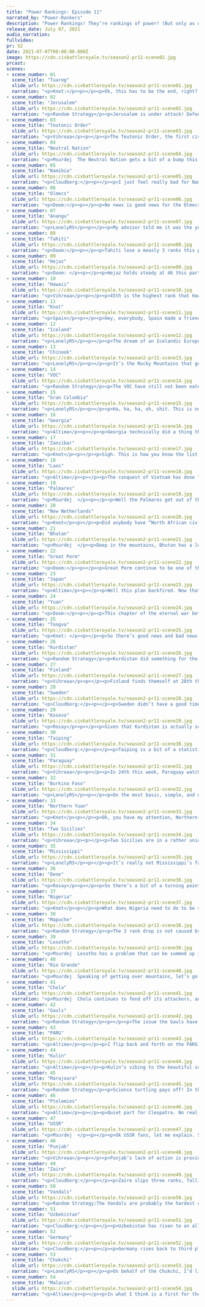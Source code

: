 ```yaml
---
title: "Power Rankings: Episode 11"
narrated_by: "Power-Rankers"
description: "Power Rankings! They’re rankings of power! (But only as of the instant of the end of the previous episode, as these are not meant to be future predictions!) Power Rankings!"
release_date: July 07, 2021
audio_narration:
fullvideo:
pr: S2
date: 2021-07-07T00:00:00.000Z
image: https://cdn.civbattleroyale.tv/season2-pr11-scene02.jpg
prcast:
scenes:
- scene_number: 01
  scene_title: "Tuareg"
  slide_url: https://cdn.civbattleroyale.tv/season2-pr11-scene01.jpg
  narration: "<p>Knot:</p><p></p><p>Ok, this has to be the end, right? The Tuareg just got coalitioned by almost every one of their neighbors. Freaking Zaire is right next to them and out for blood. There’s no way they can survive this. We’re gonna have a eulogy to write next part, right? Right? Please?!?</p>"
- scene_number: 02
  scene_title: "Jerusalem"
  slide_url: https://cdn.civbattleroyale.tv/season2-pr11-scene02.jpg
  narration: "<p>Random Strategy</p><p>Jerusalem is under attack! Defend the walls! Rally our entire army of, er... 3 pikemen, 1 composite bowman, 1 catapult and 3 great generals. Yeah Jerusalem is fucked. They can't possibly defend against the larger better equipped Kurdish army. Unless the Kurdish army forgets to bring melee units! Which looks like it's happening! Enemy incompetence is certainly a powerful defence, but when it's your only defence... well, let's just say it's not ideal.</p>"
- scene_number: 03
  scene_title: "Teutonic Order"
  slide_url: https://cdn.civbattleroyale.tv/season2-pr11-scene03.jpg
  narration: "<p>Vihreaa</p><p></p><p>The Teutonic Order, the first civ to be rumped, places 52nd this week, unchanged from last week. Fun fact; 52nd is the second highest rank that they have reached through the entirety of the royale, with their highest being 42nd. With just one city remaining, our friends in Eastern Europe can only hope to fly under the radar of the bigger powers in Europe and not get eliminated before any other civs.</p>"
- scene_number: 04
  scene_title: "Neutral Nation"
  slide_url: https://cdn.civbattleroyale.tv/season2-pr11-scene04.jpg
  narration: "<p>Msurdej  The Neutral Nation gets a bit of a bump this week as their war against New Netherlands comes to a close.Now, the closest enemy they have is the Dene, who are on the other side of the continent...and still sending an army to them! While they are holding out for now, with only a single city and a dozen or so troops, time is not on the side of the Neutral Nation.</p>"
- scene_number: 05
  scene_title: "Namibia"
  slide_url: https://cdn.civbattleroyale.tv/season2-pr11-scene05.jpg
  narration: "<p>Cloudberg:</p><p></p><p>I just feel really bad for Namibia. What did they do to deserve this?</p>"
- scene_number: 06
  scene_title: "Olmecs"
  slide_url: https://cdn.civbattleroyale.tv/season2-pr11-scene06.jpg
  narration: "<p>Doom:</p><p></p><p>No news is good news for the Olmecs.</p>"
- scene_number: 07
  scene_title: "Anangu"
  slide_url: https://cdn.civbattleroyale.tv/season2-pr11-scene07.jpg
  narration: "<p>LonelyRS</p><p></p><p>My advisor told me it was the year 1920, last week. I had him hung, drawn, and quartered for the insult.</p><p></p><p>I’ve found that it’s easier for me to unmoor myself from time entirely, here. Leave the world and all its foibles behind, throw away those imaginary concepts of value and rot, victory and defeat, which poisoned my thinking so completely back when I was still a dry old fool and hadn’t been blessed with the vision to see what was in front of me.</p><p></p><p>I don’t know what flag we fly, now. It could be that of my people’s. It could be the Kulin’s, or Malacca’s, or even those Dutch people I spat peas at whose country I’ve now forgotten. It’s to be expected. After all, it’s become harder and harder for me to remember the last time I left this shore.</p><p></p><p>It’s nice here. There’s no judgement, for one. The wildlife doesn’t care where you sent your armies when your neighbors came knocking down your front door. There’s a turtle I’ve named Horseradish who comes by here once every blue moon who I cherish deeply. He’s the second to bear that name, now. The first one was run over by a jong.</p><p></p><p>All I see are jongs, now. The ocean is filled with them. Occasionally they run ashore. When I close my eyes, I see them scuttling about at the edges of my vision like particularly large and annoying mosquitoes. But I don’t mind. After all, I don’t know what flag we fly now. For all I know, these could be my ships I’m staring at across the sea. I think I like that thought. Better than thinking about how they could kill me at any moment, at least.</p><p></p><p>It’s been a while, and Horseradish is back and demands my attention, so I’m afraid I must depart. Perhaps I’ll send this letter to one of the jongs, by way of carrier pigeon. I’m not sure if I’m supposed to give them orders. My orders are for them to tell me if I’m supposed to give them orders. My orders are for them to have fun.</p><p></p><p>I like having fun. This is fun. I’m feeling good about myself.</p><p></p><p>-Tjilpi</p>"
- scene_number: 08
  scene_title: "Tahiti"
  slide_url: https://cdn.civbattleroyale.tv/season2-pr11-scene08.jpg
  narration: "<p>Doom:</p><p></p><p>Tahiti lose a measly 3 ranks this parts, showing that when you're at the bottom already there's not far to fall. The Mapuche finally sent a few units over and as expected, Tahiti totally folded and only held onto their capital through a lucky peace deal.</p>"
- scene_number: 09
  scene_title: "Hejaz"
  slide_url: https://cdn.civbattleroyale.tv/season2-pr11-scene09.jpg
  narration: "<p>Doom: </p><p></p><p>Hejaz holds steady at 46 this part. They managed to fend off Lesotho but it's only postponing the inevitable. While they still have 4 cities, none are particularly defensible and all the coast leaves them vulnerable to a Somalia style death. A sad fate for the only vaguely interesting middle east civ this BR.</p>"
- scene_number: 10
  scene_title: "Hawaii"
  slide_url: https://cdn.civbattleroyale.tv/season2-pr11-scene10.jpg
  narration: "<p>Vihreaa</p><p></p><p>45th is the highest rank that Hawaii has ever gotten in the royale! At this rate, they’ll top the leaderboard in only a few more episodes! Right… Hawaii’s declaration of war on Tahiti has opened the window of possibility that they unite the Hawaiian islands, and this along with the fact that their empire isn’t united, which makes them already harder to kill. With a future that likely will be getting conquered by a stronger power, Hawaii has to take the victories where they can.</p>"
- scene_number: 11
  scene_title: "Knot"
  slide_url: https://cdn.civbattleroyale.tv/season2-pr11-scene11.jpg
  narration: "<p>Spain</p><p></p><p>Hey, everybody, Spain made a friend! Yes, thanks to the successes the Vandals are having in North America, the “civs that had a decent chance of winning the CBR until the Vandals completely crushed their dreams” now has two members. Aren’t you happy, Spain?</p>"
- scene_number: 12
  scene_title: "Iceland"
  slide_url: https://cdn.civbattleroyale.tv/season2-pr11-scene12.jpg
  narration: "<p>LonelyRS</p><p></p><p>The dream of an Icelandic Europe may have died a long, long time ago at the end of a German bayonet, and the dream of an Icelandic Northern America never did quite manage to get up off the ground, but at least, Eldjarn might have thought privately in his most optimistic moments, he could secure an Icelandic Newfoundland. For as long as it took for a civ that was actually worth anything to start coveting his land there, that is. Now, his empire already split in two finding itself bound to a table underneath Mississippi’s swaying axe, it’s become apparent that the bill’s finally come due for Iceland’s last remaining ambition to be anything more than a minor player in this game. And, judging by how Iceland’s already been reduced to a skeleton navy in the region while Mississippian cannonballs fly proudly over the arctic wastes, it looks like it’s going to cost an arm and a leg. Ingolfur Arnarson must be turning in his grave.</p>"
- scene_number: 13
  scene_title: "Chinook"
  slide_url: https://cdn.civbattleroyale.tv/season2-pr11-scene13.jpg
  narration: "<p>LonelyRS</p><p></p><p>It’s the Rocky Mountains that got Comcomly into this hole, so it’s only fitting they seem to have conspired to keep him alive as long as possible. Those who’ve kept up with the salmon fishers’ performance in the BR to date have gotten well acquainted with the mountain range in question - one tends to, after all, when it blunts all your strikes and forces your numerologically superior army to come away from an attempt to finish off Four Bears’ Three Affiliated Tribes with zero additional cities and one new source of national humiliation. Given the complete and utter evisceration of the Chinook by their other neighbors that followed, I’m sure Comcomly’d appreciate the irony of one of his last few cities being Sepoosha, now that he’s essentially stolen Four Bears’ skin and is wearing it like a coat.</p><p></p><p>So, why bring up that mountain range both beautiful and a shared source of national trauma again? Simple: because soon the Chinook will be on the other side of a fight for their lives, and what was once their greatest foe has now become their most key ally. Any attempt on Mississippi’s part to make real inroads into Chinookan territory would begin with the capture of Nemah just three tiles out from Catalan Springs, but a maze built from mountain peaks and Old Faithful will give Tuskaloosa only one melee tile to work with. Chinook is horribly outclassed by all their neighbors now, yes, but the geography that once hindered them has now returned to bless them with a defensive stand that is trivially easy. Well, until artillery comes, that is.</p>"
- scene_number: 14
  scene_title: "VOC"
  slide_url: https://cdn.civbattleroyale.tv/season2-pr11-scene14.jpg
  narration: "<p>Random Strategy</p><p>The VOC have still not been eaten by Malacca. They had a small war with Laos, which they were losing until Kosovo's UA forced Chola into the war. I would suggest trying to conquer the Anangu instead but they tried that last episode and it was a dismal failure (if you weren’t aware that the VOC were at war with one of their neighbours last part, don’t worry neither was I till writing this). So I guess they just carry on being irrelevant and hoping nobody notices them?</p>"
- scene_number: 15
  scene_title: "Gran Colombia"
  slide_url: https://cdn.civbattleroyale.tv/season2-pr11-scene15.jpg
  narration: "<p>LonelyRS</p><p></p><p>Ha, ha, ha, oh, shit. This is not how Simon Bolivar’s bid to recover from his early-mark blunders was supposed to go. Less given a slap on the wrist of his killing of Jamaica than having his hand cut off, on the wrong side of the most improbable coalition since Professor X and Magneto teamed up that one time (it made friggin’ Solano Lopez a team player, for Christ’s sake), Simon Bolivar is, ah, not having a very good day. Or week. Or month, probably, before long, given the loss of Quito and how thorough Marajoara’s beatdown of Gran Colombia has been thus far. Make no mistake, Bolivar’s still not out of it yet. Far from it, in fact. All he needs to do is peace out with Marajoara… and the Mapuche… and send Solano Lopez some flowers in the mail and hope the chihuahua of South America doesn’t decide to restart its ill-fated campaign in the near future… and, hm, we’re three apology letters and already Gran Colombia’s road back to where they were not thirty turns ago seems rocky, treacherous, and filled with potholes. Simon Bolivar isn’t throwing in the towel just yet, but the next few parts might just be better for him if he does, huh.</p>"
- scene_number: 16
  scene_title: "Georgia"
  slide_url: https://cdn.civbattleroyale.tv/season2-pr11-scene16.jpg
  narration: "<p>Altima</p><p></p><p>Georgia technically did a thing this episode, departing from the Conquest of Jerusalem after throwing bodies at the walls of Aleppo to no effect. That’s not great, especially for a runt of a civ that’s getting runtier by the day as the giants get bigger by the day.</p>"
- scene_number: 17
  scene_title: "Zanzibar"
  slide_url: https://cdn.civbattleroyale.tv/season2-pr11-scene17.jpg
  narration: "<p>Knot</p><p></p><p>Sigh. This is how you know the list of civs that can go all the way is getting smaller. We got freaking Zanzibar at 38th. That number is too small. They deserve to be lower, and yet, paradoxically, they don’t deserve to be lower, because at least they aren’t actively on fire. Thus, I say again, Sigh.</p>"
- scene_number: 18
  scene_title: "Laos"
  slide_url: https://cdn.civbattleroyale.tv/season2-pr11-scene18.jpg
  narration: "<p>Altima</p><p></p><p>The conquest of Vietnam has done little to fix Laos’s lousy position. They still can’t conquer the VOC peninsula, as they don’t have a navy or naval access needed to cut off the naval forces, so their larger and more advanced military doesn’t even matter. Expect this to continue for a few parts whilst Pontianak flips back and forth for no-one’s benefit.</p>"
- scene_number: 19
  scene_title: "Palmares"
  slide_url: https://cdn.civbattleroyale.tv/season2-pr11-scene19.jpg
  narration: "<p>Msurdej  </p><p></p><p>Well the Palmares get out of the war they were with Nigeria,leaving them one less enemy. But that’s about the only good news Zumbi is getting. The Marajoara are getting stronger, and the Mapuche, while the weaker of the two, is still strong enough to deal with Palmares. Both civs are citadeling Palmares, cutting off a few resources from the civ that soon may fade if it's not careful.</p>"
- scene_number: 20
  scene_title: "New Netherlands"
  slide_url: https://cdn.civbattleroyale.tv/season2-pr11-scene20.jpg
  narration: "<p>Knot</p><p></p><p>Did anybody have “North African civ demolishes a pretty sizable North American power” on the bingo card? I certainly did not, but we live in the world with the idiot superpower that is the Vandals, so sucks to be you, Peter. Now, there is a bit of debate just how much it actually sucks to be Peter. They lost five sizable cities, one of which being their capital, and the war’s not even over yet. That military record basically took Spain from superpower to irrelevant space filler, so it’s very likely that New Netherlands never does anything of note ever again after this. That said, the war not being over yet gives Peter a small chance to fight back, and he does still have forces to take it back with. He could pull off some incredible comeback, but he’d need to have the mind of MK2 Mao to do it. Only total reconquest will do.</p>"
- scene_number: 21
  scene_title: "Bhutan"
  slide_url: https://cdn.civbattleroyale.tv/season2-pr11-scene21.jpg
  narration: "<p>Msurdej  </p><p>Deep in the mountains, Bhutan has a lot going on. They find themselves in a bevy of battles, but only two opponents truly matter: Chola and Taiping. The war against Chola has one clear goal in mind, recapture the city of Sarpang. Whether or not Jigme will be able to do it remains to be seen. To the east, the Taiping war could’ve devolved into bloody mountain fighting. But a peace deal between Taiping and Malacca effectively cut the border in half, leaving Jigme much less to defend. Bhutan should be able to hold, but its still up in the air whether they can succeed.</p>"
- scene_number: 22
  scene_title: "Great Perm"
  slide_url: https://cdn.civbattleroyale.tv/season2-pr11-scene22.jpg
  narration: "<p>Doom:</p><p></p><p>Great Perm continue to be one of the most forgettable civs on the cylinder with a grand total of 2 mentions in the last part, both for peace deals. This seems to be paying off for them as they rise another 3 ranks anyway. Not that it will matter if Lenin notices them.</p>"
- scene_number: 23
  scene_title: "Japan"
  slide_url: https://cdn.civbattleroyale.tv/season2-pr11-scene23.jpg
  narration: "<p>Altima</p><p></p><p>Well this plan backfired. Now that Purple Yuan is no longer distracted by Bluan, the full force of their army has been diverted onto Osaka- and it turns out that an entire mid-powered nation state does in fact have more production than half of a weak one. Half of the Osakan colony has already fallen, leaving it even more likely that the whole will collapse within the next part, and leaving it more likely that Japan itself will die soon as their butchered army becomes blood in th water for all the sharks they neighbor.</p>"
- scene_number: 24
  scene_title: "Yuan"
  slide_url: https://cdn.civbattleroyale.tv/season2-pr11-scene24.jpg
  narration: "<p>Doom:</p><p></p><p>This chapter of the eternal war between the Yuans has finally ended with neither side having much to show for it beyond a few less troops. However, that doesn't mean that the Yuans are equal. Northern Yuan should be able to grab a few cities from the Japanese colonies in Siberia, furthering the production gap between them. It's also worth pointing out that Yuan's science is truly atrocious. Despite having a science UA they have fallen behind such titans of the cylinder as VOC, Bhutan and Kurdistan in tech. Their only saving grace is that Northern Yuan also have garbage science.</p>"
- scene_number: 25
  scene_title: "Tongva"
  slide_url: https://cdn.civbattleroyale.tv/season2-pr11-scene25.jpg
  narration: "<p>Knot: </p><p></p><p>So there’s good news and bad news. Good news is that Tongva has broken into the top 30 for the first time this whole season! Bad news: I think this is the beginning of the end for them. Yeah, the Rio Grande probably aren’t gonna do a ton of damage to them this time, but they’re gonna start chipping away at their sizable but mediocre empire. Eventually, through enough poking and prodding (and better guns,) somebody is gonna finally put enough damage on them to make them crumble. Probably not anytime soon, but we’re gonna begin to see the cracks form.</p>"
- scene_number: 26
  scene_title: "Kurdistan"
  slide_url: https://cdn.civbattleroyale.tv/season2-pr11-scene26.jpg
  narration: "<p>Random Strategy</p><p>Kurdistan did something for the second week in a row! Woo! They declared war on Jerusalem! Now Jerusalem is utterly useless and should be very easy to kill. However, I am noticing a lack of melee units in Kurdistan's army. If the Kurds fail this attack because of no melee units, that will be embarrassing.</p>"
- scene_number: 27
  scene_title: "Finland"
  slide_url: https://cdn.civbattleroyale.tv/season2-pr11-scene27.jpg
  narration: "<p>Vihreaa</p><p></p><p>Finland finds themself at 28th this episode, which, woohoo, is their highest rank so far in the royale, but also doesn’t change the fact that they have next to no roads to success. They only border Sweden and the USSR, a power that is essentially equivalent to their own, and a civ that outclasses them in just about every way. With so few cities, despite Finland's overall decent stats, they really just don’t have any way to break out of their corner of the world.</p>"
- scene_number: 28
  scene_title: "Sweden"
  slide_url: https://cdn.civbattleroyale.tv/season2-pr11-scene28.jpg
  narration: "<p>Cloudberg:</p><p></p><p>Sweden didn’t have a good time this week, losing Konigsberg to an advanced Soviet army. But the narrow passage through the Baltic all but ensures that Sweden’s losses will be contained to this one city, unless Lenin beelines paratroopers, which I guess isn’t totally out of the question in the next couple of episodes. Still, we already knew Sweden would lose Konigsberg, so it was already baked into their current ranking. In fact, Sweden even went up a bit. Yay?</p>"
- scene_number: 29
  scene_title: "Kosovo"
  slide_url: https://cdn.civbattleroyale.tv/season2-pr11-scene29.jpg
  narration: "<p>Rosay</p><p></p><p>Given that Kurdistan is actually somewhat of a player now, Kosovo has realized it has no clear path to victory, and has resorted to nation ruining and declaring war on the last slide. Germany and the Soviets were never an option to begin with, but considering the other options are heavy naval powers strong in their own right, the only option left was to take Jerusalem (deus vult) and share a larger, mountainous border with Kurdistan. Granted the new Ptolemies war is likely gonna only take a few cities if any, but yeah kinda a bad move.</p>"
- scene_number: 30
  scene_title: "Taiping"
  slide_url: https://cdn.civbattleroyale.tv/season2-pr11-scene30.jpg
  narration: "<p>Cloudberg:</p><p></p><p>Taiping is a bit of a statistical anomaly this week, rising two ranks despite giving away several major cities to Malacca in a peace treaty. Why? There’s really a very logical explanation. You see, the Power Rankers already expected Taiping to get fucked, which is why we dropped them all the way down here to the approximate half way point, meaning that their further losses to Malacca were already baked in. At the same time, New Netherland and Gran Colombia, both of which started the episode above Taiping, got fucked even harder and ended up below them. So Taiping rises two places. 25th isn’t really as high as it used to be, but even so, their relatively light drop compared to certain other civs reflects the fact that they were still stronger than Yuan and could use them as a potential route to claw back an empire.</p>"
- scene_number: 31
  scene_title: "Paraguay"
  slide_url: https://cdn.civbattleroyale.tv/season2-pr11-scene31.jpg
  narration: "<p>Vihreaa</p><p></p><p>In 24th this week, Paraguay watched as Marajoara slapped the shit out of Gran Colombia. (thank god i sold my stock for them last week) In a continent that is rapidly moving towards what looks like could be a 2 power continent, Paraguay needs to make use of the power they still have to ensure that they aren’t swallowed up before it’s too late. Declaring war on Palmares or taking Colombian cities would help their situation, without a doubt.</p>"
- scene_number: 32
  scene_title: "Burkina Faso"
  slide_url: https://cdn.civbattleroyale.tv/season2-pr11-scene32.jpg
  narration: "<p>LonelyRS</p><p></p><p>On the most basic, simple, and unsophisticated level, it’d be hard to imagine Thomas Sankara fighting a cannier pair of wars than the ones he’s launched against Namibia and the Tuareg. The two weakest civs in Africa, after all, are not only both within his sphere of influence but also provide adequate staging grounds for him to throw his hat back into the ring in what may be the most competitive continent in the game. And, really, a part like this, picking off the easiest kills in the continent and making new friends along the way, would be a home run… If this was Nigeria. Unfortunately, Thomas Sankara is not the leader of Nigeria. He is the leader of Burkina Faso. And what that means is he’s going to send some fifteen privateers one at a time to the Cape of Lost Hope to die an ignoble death while in the north he slowly, gradually chips down the Tuareg’s final remaining city inch by painstaking inch only to peace out right before claiming the prize. Still, can’t fault the sixth best civ in Africa for trying to amount to something more.</p>"
- scene_number: 33
  scene_title: "Northern Yuan"
  slide_url: https://cdn.civbattleroyale.tv/season2-pr11-scene33.jpg
  narration: "<p>Knot</p><p></p><p>Ok, you have my attention, Northern Yuan. Not only was this war with Japan a good move, but you’re actually executing the war way better than anyone would expect you to be. There’s decent odds you take all of Japan’s mainland cities next part if you’re quick about it. I should be clear, I have no expectations or hopes behind this attention yet, Northern Yuan. Your stats are still horrendous. You have fewer techs than the civ you are demolishing, and if PARG starts catching on to your games and declares war, I’m dropping you like a stone, but for now, I’ll keep an eye on you. Maybe give me something fun to see.</p>"
- scene_number: 34
  scene_title: "Two Sicilies"
  slide_url: https://cdn.civbattleroyale.tv/season2-pr11-scene34.jpg
  narration: "<p>Vihreaa</p><p></p><p>Two Sicilies are in a rather unique position in the royale. With a solid sized navy and military, they are completely capable of defending themselves from outside attackers, but they also have complete control over the Mediterranean sea. This means that they could feasibly capture the entire North African coastline of civs like the Vandals and Ptolemies, whos navies are dwarfed by Two Sicilies in the region. If they want to rise out of the second tier of civs in the game right now, they need to start carving out more cities for themselves, before the bigger civs become too strong to overcome.</p>"
- scene_number: 35
  scene_title: "Mississippi"
  slide_url: https://cdn.civbattleroyale.tv/season2-pr11-scene35.jpg
  narration: "<p>LonelyRS</p><p></p><p>It’s really not Mississippi’s fault, honest. Well, okay, maybe it is their fault, ultimately, but it’s not like Tuskaloosa’s been resting on his laurels over the last part. He’s gutted the western half of Iceland’s empire, insofar as it can be called that! He fought an inspiring battle against the swooning Chinook! Not that the Rockies’d allow Mississippi to gain anything from that venture, but still, it’s the fault that counts. Really, in a vacuum, this looks like a pretty alright part for Mississippi. Maybe not deserving of an olympic vault into the top flight, but a meager rise, certainly, and stalling out seems a bit harsh.</p><p></p><p>But that’s just the thing: Mississippi’s not in a vacuum. They’re in North America, a thunderdrome from which only shattered bits and pieces of former worldbeaters and a pervading sense of hopelessness in the face of the Vandals escapes. And, well, they’re certainly doing better than New Netherlands is, but the Dene also had a nice part of coring up, and Rio Grande’s already proven themselves a nation capable of turning the tables on Tuskaloosa in a hurry. Mississippi, in a word, simply isn’t getting any respect. And until there’s real, hard evidence that something’s changed, there’s always going to be a limit on how high they rise, and it’s somewhere around the realm of the also-rans. Change may come to North America one day, but unless Tuskaloosa does something real drastic, it’s probably not going to favor his empire.</p>"
- scene_number: 36
  scene_title: "Dene"
  slide_url: https://cdn.civbattleroyale.tv/season2-pr11-scene36.jpg
  narration: "<p>Rosay</p><p></p><p>So there’s a bit of a turning point going on in North America, with Dene in the middle of everything and what they do may change the entire outlook of the North American continent. Option 1 is that Dene continues doing what they're doing, sending men to die in Niagara and inevitably getting squashed by Chukchi, creating a continent where an Non-American power has control over most of America and a couple of leftover civs like Rio Grande and maybe New Netherlands serve as hurdles. Option 2 is to block off as much as possible from Chukchi to prevent option one. Chinook and Tongva are more or less non players, and Mississippi is kind of a hot mess. Basically what I’m saying is Thanadelthur needs to get her act together for the sake of North America.</p>"
- scene_number: 37
  scene_title: "Nigeria"
  slide_url: https://cdn.civbattleroyale.tv/season2-pr11-scene37.jpg
  narration: "<p>Knot</p><p></p><p>What does Nigeria need to do to be successful? That’s an honest question. I’d love to hear an answer. Can they be successful? Probably. They are the resident turtle of CBRX. They outmatch a ton of the civs in Africa on tech, and their army is pretty bulky for the small amount of land they have. What should they do to be successful? I have no idea.</p><p></p><p>I mean, there’s Burkino Faso who is continuing to stagnate a bit, so maybe they should sink their teeth in now, but that’s not gonna be an easy battle. It’s gonna be a slog even with their advanced tech, and it’s only gonna open them up to being coalitioned, so then do they just wait for a golden opportunity? Some sort of coalition war, or for them to get even better tech than their neighbors? They can’t be a turtle forever. Zaire is knocking on their door, and slowly overcoming their tech lead. Once that happens, Nigeria is pretty dead in the water. It feels like it’s time for them to do… something. I just couldn’t tell you what.</p>"
- scene_number: 38
  scene_title: "Mapuche"
  slide_url: https://cdn.civbattleroyale.tv/season2-pr11-scene38.jpg
  narration: "<p>Random Strategy</p><p>The 3 rank drop is not caused by anything that happened to the Mapuche, but by what happened to their continent. Marajoara are annexing the entirety of Gran Colombia, making them the new top dogs of south america, and relegating the Mapuche to only 2nd best. What do the Mapuche have to do to regain their top spot? Well they should probably think about conquering Paraguay and Palmares. There are a lot of cities to be gained there. Secondly they need to improve their science. South America is an entire era behind the rest of the world on average, with Marajoara the only civ of the continent actually doing OK. The Mapuche are on the same level as Sweden or Bhutan. They need to do better, not just to defeat Marajoara, but also to defend against opportunistic colonists.</p>"
- scene_number: 39
  scene_title: "Lesotho"
  slide_url: https://cdn.civbattleroyale.tv/season2-pr11-scene39.jpg
  narration: "<p>Msurdej  Lesotho has a problem that can be summed up in one word: Zaire. Overall Moshoeshoe I has good stats, but when compared to Zaire’s they’re not great. They have a few opportunities to expand, like Namibia and Zanzibar, but doing so may set off Zaire. They tried to go into Arabia and conquer Hejaz, but it went nowhere. All paths leave Lesotho with a Zaire sized mountain to get over if they ever want to win.</p>"
- scene_number: 40
  scene_title: "Rio Grande"
  slide_url: https://cdn.civbattleroyale.tv/season2-pr11-scene40.jpg
  narration: "<p>Msurdej  Speaking of getting over mountains, let’s go to America and look at the Rio Grande. Rosillo is doing his best to bring Tongva to their knees,and with the Rockies as a buffer much of the fighting has been centered in Baja California. It looks like Yaanga could fall soon, but who knows how the battle will go from there. Otherwise, Rosillo has good defenses, making the best civ in America....or at least the best civ that started there.</p>"
- scene_number: 41
  scene_title: "Chola"
  slide_url: https://cdn.civbattleroyale.tv/season2-pr11-scene41.jpg
  narration: "<p>Msurdej  Chola continues to fend off its attackers, and rises in the ranks. Laos and Bhutan have launched offensives, but so far, Rja Raja is holding them off. But this rise in ranks mostly comes a new power: the power of Ideology. As one of only a dozen civs to reach and Ideology, Chola chose Autocracy, joining with nearby powerhouse Malacca. This should give them some level of protection for now, but should Punjab choose Order (which will learn next part most likely), it could spell trouble for Chola.</p>"
- scene_number: 42
  scene_title: "Gauls"
  slide_url: https://cdn.civbattleroyale.tv/season2-pr11-scene42.jpg
  narration: "<p>Random Strategy</p><p></p><p>The issue the Gauls have at the moment is they are lagging behind a bit in tech. They delayed scientific theory until last turn, and as a result did not have appropriate science yields. Once they finish building their public schools they should be back on track, but even so, it's dangerous to drop behind, what with Germany unlocking cruisers right now - and cruisers could make very short work of the British isles if Germany wanted. For defence against this, the Gauls appear to be using a mutually assured destruction strategy: their army is complete glass cannon - it is almost exclusively composed of cannons with a few knights behind. That army can blitz 1 undefended city (say for example, Berlin) but will then die at the first whiff of resistance since cannons are not a particularly good front line unit.</p>"
- scene_number: 43
  scene_title: "PARG"
  slide_url: https://cdn.civbattleroyale.tv/season2-pr11-scene43.jpg
  narration: "<p>Altima</p><p></p><p>I flip back and forth on the PARG, and their comparison to the Metis of S1. They’re certainly big! They certainly grew big in a similar unsustainable manner! And like the Metis, of all the civs in their theoretical weight class, they have among the worst tech (even Zanzibar has more techs!) and a pretty mediocre army size. The problem is that other civs have grown larger than them while still keeping up a solid enough scientific base. PARG are just a mediocre civ, not a repat of someone else. They could absolutely recover from this, but well, as good a start as they had handed to them, they shouldn’t have to be recovering from anything.</p>"
- scene_number: 44
  scene_title: "Kulin"
  slide_url: https://cdn.civbattleroyale.tv/season2-pr11-scene44.jpg
  narration: "<p>Altima</p><p></p><p>Kulin’s vibing to the beautiful sounds of the trapped Tahitian navy wailing in sorrow at their fate. It’s honestly hard to find much to say about Kulin right now, they didn’t do anything this part except quietly build up a bit. Their problems haven’t changed- the Damoclean Malacca hanging over their head if anything just got stronger, and they still haven’t made a landfall on a real continent- but they at the very least they haven’t grown in number either. The tick tock of the clock is painful, but there is still time for William to do what he has to.</p>"
- scene_number: 45
  scene_title: "Marajoara"
  slide_url: https://cdn.civbattleroyale.tv/season2-pr11-scene45.jpg
  narration: "<p>Random Strategy</p><p>Science turtling pays off! In the space of 1 episode, Marajoara have nearly doubled their city count, and look set to increase it even more. Gran Colombia was unable to resist the more technologically advanced Line Infantry, Cuirassiers and Ships of the Line. Thanks to this war, Marajoara are now the most powerful South American civ, and favorites to win the continent. Their main rival is the former favorites, Mapuche and the Vandal colonists. The latter are currently not a threat due to not having any good boats, but may become one in future if they get their act together. The former are still bigger than Marajoara (though finishing off the rest of Gran Colombia will change that) but have the disadvantage of having very bad tech. That is something they could fix in the future, but in the meantime it gives them a big disadvantage in any conflict. But anyway Paraguay and Palmares need to be cleaned up before that happens.</p>"
- scene_number: 46
  scene_title: "Ptolemies"
  slide_url: https://cdn.civbattleroyale.tv/season2-pr11-scene46.jpg
  narration: "<p>Altima</p><p></p><p>Quiet part for Cleopatra. No real declarations of war, just a turn spent building and rebuilding. Got pretty good stats, that science could use a bit of bulking though. Most notable thing to happen this part is that they got out of the great Kosovar flipfest finally, and good for them, that’s some production they won’t be wasting, production they’ll need for the coming days. They do still border the Big Brain Brigade.</p>"
- scene_number: 47
  scene_title: "USSR"
  slide_url: https://cdn.civbattleroyale.tv/season2-pr11-scene47.jpg
  narration: "<p>Msurdej  </p><p></p><p>Ok USSR fans, let me explain. Sure, Lenin was able to grab the city of Konigsberg off of Sweden, but with such a disparity between the two, you think he’d be able to grab more. But the Soviet navy doesn’t have much of a hold on the Baltic, so it will be some time before the Red Navy stalks Swedish shores. With decent stats, Lenin has a chance of being outpaced by other civs. But if his war with Karl is any indication, Lenin ain't going down without a fight.</p>"
- scene_number: 48
  scene_title: "Punjab"
  slide_url: https://cdn.civbattleroyale.tv/season2-pr11-scene48.jpg
  narration: "<p>Vihreaa</p><p></p><p>Punjab’s lack of action is proving to be their downfall, as they drop to 7th place, their lowest rank since part 2. Though they had some of the highest stats earlier in the game, their lack of acting on this, declaring wars and expanding their empire, has allowed their neighbors to catch up. With Uzbekistan to their north, who wield formidable stats across the board, and the Chola, who already have a solid sized frigate navy, Punjab has lost what could be their best chance to expand their empire easily. They still have opportunities to expand, but it will not be as easy as it was while they were still ranked #1.</p>"
- scene_number: 49
  scene_title: "Zaire"
  slide_url: https://cdn.civbattleroyale.tv/season2-pr11-scene49.jpg
  narration: "<p>Cloudberg:</p><p></p><p>Zaire slips three ranks, falling farther from its brief moment in 1st, due to a convergence of factors. Zaire’s dominance in the stats was equally brief and has now corrected to the mean (which is, to be fair, still very high). Their core appears to be relatively devoid of troops. And to make matters worse, they adopted Order while all of their direct neighbors are adopting Autocracy, which significantly increases the risk of a coalition war against them. If Zaire manages to somehow overcome that threat, they could rise again, but for the moment the danger is significant enough that we don’t feel comfortable putting them in the top 5.</p>"
- scene_number: 50
  scene_title: "Vandals"
  slide_url: https://cdn.civbattleroyale.tv/season2-pr11-scene50.jpg
  narration: "<p>Random Strategy:The Vandals are probably the hardest civ to rank. On the one hand, they are conquering New Netherland, which gives them cities on 4 different continents as well as top-tier stats. They're already up to 30 cities and still grabbing more from the ruins of the New Netherland. Surely such a display of utter domination deserves a high rank? On the other hand, they STILL have not researched any of the critically important naval techs. Their core is still defended by galleaeses! The medieval ship! The only reason they even managed to defeat New Netherland is that New Netherland are the only one of their neighbours that neglected naval tech even more than they did. If 2 Sicilies declared war right now, the Vandals would lose their entire core: everything in the mediterranean; and 2 Sicilies isn't even ranked high.  Surely if 2 Sicilies can demolish the Vandals, that must mean 2 Sicilies are more powerful than the Vandals and therefore deserve to be ranked higher than the Vandals? Eh? Look, all I'm asking is that if the Vandals do end up dying to some random civ ranked well below them, please don't make fun of the power rankers for it - we are well aware of how fragile they are.</p>"
- scene_number: 51
  scene_title: "Uzbekistan"
  slide_url: https://cdn.civbattleroyale.tv/season2-pr11-scene51.jpg
  narration: "<p>Cloudberg:</p><p></p><p>Uzbekistan has risen to an all time high of 4th place after... doing nothing? Well, nothing obvious anyway. No big invasions, no dramatic city captures, no exciting war declarations, just a massive, consequential rise in the stats. Uzbekistan’s stats are quite simply too good to put them anywhere else. They could absolutely destroy PARG right now, and probably fuck up Punjab too if they wanted to. It’s just the “wanting to” that seems to be the hard part.</p>"
- scene_number: 52
  scene_title: "Germany"
  slide_url: https://cdn.civbattleroyale.tv/season2-pr11-scene52.jpg
  narration: "<p>Cloudberg:</p><p></p><p>Germany rises back to third place as they continue to bulk up their army and navy, while capturing the Spanish Hebrides. Their stats remain extremely impressive, especially production, and the carpet wielded by the neighbors the Gauls consists mainly of cannons and knights, which is likely to evaporate in the event of war. If Germany decided to attack Sweden or the Gauls, they could potentially rack up some massive gains.</p>"
- scene_number: 53
  scene_title: "Chukchi"
  slide_url: https://cdn.civbattleroyale.tv/season2-pr11-scene53.jpg
  narration: "<p>LonelyRS</p><p></p><p>On behalf of the Chukchi, I’d like to issue a humble apology. I was blind, you see - I disrespected the Chukchi’s UA when first I heard of it, seeing it as useful for little more than incremental gains during prolonged sieges. Now that that one little trait’s locked up the Japanese archipelago and kept Taiping on life support? Well, I’m not sure if that’s egg on my face or not, but it’s definitely some kind of dairy, and I don’t think my virgin vegan tongue can handle any more of it.</p><p></p><p>And now to look at the Chukchi’s future, rather than their past or present, for a while - doesn’t it seem an awful lot like we’re gearing up toward a BR-defining Chukchi-Malacca confrontation in the near future? Rest assured I’m not just saying that because they’re the top two civs in the rankings by a shout. They’ve got legitimate reason for friction, I swear! They’re the two biggest naval juggernauts on the cylinder, the collapse of Taiping has left them within spitting distance of each other, and, oh, yeah, they’ve got different ideologies in a game that looks like it’ll be uncommonly split between Order and Autocracy. What with their scarily even stats in most areas that aren’t simply a measure of how many jongs you have parked off the Australian shore, there’s real potential for fireworks, here. Naturally, Forgie’s Law should all but ensure such a battle will be limited to ten turns of scattered skirmishes in the Pacific, but still! Still. Allow us dreamers our dreams.</p>"
- scene_number: 54
  scene_title: "Malacca"
  slide_url: https://cdn.civbattleroyale.tv/season2-pr11-scene54.jpg
  narration: "<p>Altima</p><p></p><p>In what I think is a first for the CBR, we’ve had an oceanic civ gain a real, decisive foothold on a major continent as Malacca steals half of Taiping out from under them. The war itself was a brutal, grinding affair for both sides (how many flips for Anquing again?) but the peace was a brutal gain for Malacca. Now, we’ve seen civs squander that kinda gain before by just not building an army in their newfound holdings (hello Kazakhstan, we were just talking about you!), so they could still screw this one up, but at the very least they’ll be screwing up from a position of unquestionable strength. We should all be so lucky.</p>"
---
```

